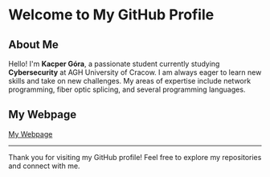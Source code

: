 # Welcome to My GitHub Profile

## About Me

Hello! I'm **Kacper Góra**, a passionate student currently studying **Cybersecurity** at AGH University of Cracow. I am always eager to learn new skills and take on new challenges. My areas of expertise include network programming, fiber optic splicing, and several programming languages.

## My Webpage

[My Webpage](https://kgora12.github.io/my-webpage/)


---

Thank you for visiting my GitHub profile! Feel free to explore my repositories and connect with me.

